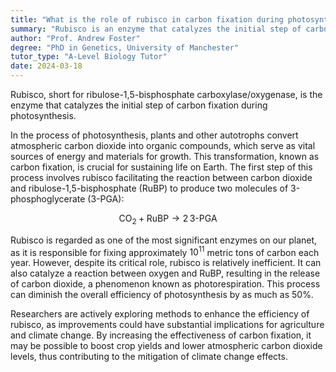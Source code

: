 ```yaml
---
title: "What is the role of rubisco in carbon fixation during photosynthesis?"
summary: "Rubisco is an enzyme that catalyzes the initial step of carbon fixation in the photosynthesis process."
author: "Prof. Andrew Foster"
degree: "PhD in Genetics, University of Manchester"
tutor_type: "A-Level Biology Tutor"
date: 2024-03-18
---
```


Rubisco, short for ribulose-1,5-bisphosphate carboxylase/oxygenase, is the enzyme that catalyzes the initial step of carbon fixation during photosynthesis.

In the process of photosynthesis, plants and other autotrophs convert atmospheric carbon dioxide into organic compounds, which serve as vital sources of energy and materials for growth. This transformation, known as carbon fixation, is crucial for sustaining life on Earth. The first step of this process involves rubisco facilitating the reaction between carbon dioxide and ribulose-1,5-bisphosphate (RuBP) to produce two molecules of 3-phosphoglycerate (3-PGA):

$$
\text{CO}_2 + \text{RuBP} \rightarrow 2 \, \text{3-PGA}
$$

Rubisco is regarded as one of the most significant enzymes on our planet, as it is responsible for fixing approximately $10^{11}$ metric tons of carbon each year. However, despite its critical role, rubisco is relatively inefficient. It can also catalyze a reaction between oxygen and RuBP, resulting in the release of carbon dioxide, a phenomenon known as photorespiration. This process can diminish the overall efficiency of photosynthesis by as much as 50%.

Researchers are actively exploring methods to enhance the efficiency of rubisco, as improvements could have substantial implications for agriculture and climate change. By increasing the effectiveness of carbon fixation, it may be possible to boost crop yields and lower atmospheric carbon dioxide levels, thus contributing to the mitigation of climate change effects.
    